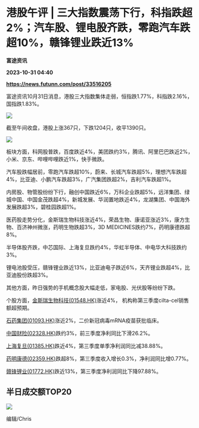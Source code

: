 # 港股午评 | 三大指数震荡下行，科指跌超2%；汽车股、锂电股齐跌，零跑汽车跌超10%，赣锋锂业跌近13%
**富途资讯**

**2023-10-31 04:40**

**https://news.futunn.com/post/33516205**

富途资讯10月31日消息，港股三大指数集体走弱，恒指跌1.77%，科指跌2.16%，国指跌1.83%。

![](https://postimg.futunn.com/16987253593007013112390.png)

截至午间收盘，港股上涨367只，下跌1204只，收平1390只。

![](https://postimg.futunn.com/16987253729812364116710.png)

板块方面，科网股普跌，百度跌近4%，美团跌约3%，腾讯、阿里巴巴跌近2%，小米、京东、哔哩哔哩跌近1%，快手微跌。

汽车股跌幅居前，零跑汽车跌超10%，蔚来、长城汽车跌超5%，理想汽车跌超4%，比亚迪、小鹏汽车跌超3%，广汽集团跌超2%，吉利汽车跌超1%。

内房股、物管股纷纷下行，融创中国跌近6%，万科企业跌超5%，远洋集团、绿城中国、中国金茂跌超4%，新城发展、华润置地跌近4%，龙湖集团、中国海外发展跌超3%，碧桂园跌超1%。

医药股走势分化，金斯瑞生物科技涨近4%，荣昌生物、康诺亚涨近3%，康方生物、百济神州微涨，药明生物跌超3%，3D MEDICINES跌约7%，药明康德跌超8%。

半导体股齐跌，中芯国际、上海复旦跌约4%，华虹半导体、中电华大科技跌约3%。

锂电池股受压，赣锋锂业跌近13%，比亚迪电子跌近6%，天齐锂业跌超4%，比亚迪股份跌超3%。

其他方面，昨日强势的手机概念股大幅走低，家电股、光伏股等纷纷下跌。

个股方面，[金斯瑞生物科技(01548.HK)](https://www.futunn.com/quote/stock?m=hk&code=01548)涨近4%， 机构称第三季度cilta-cel销售额超预期。

[石药集团(01093.HK)](https://www.futunn.com/quote/stock?m=hk&code=01093)涨近2%，二价新冠病毒mRNA疫苗获批临床。

[中国财险(02328.HK)](https://www.futunn.com/quote/stock?m=hk&code=02328)跌约3%，前三季度净利同比下滑26.2%。

[上海复旦(01385.HK)](https://www.futunn.com/quote/stock?m=hk&code=01385)跌近4%，第三季度单季净利润同比减38.88%。

[药明康德(02359.HK)](https://www.futunn.com/quote/stock?m=hk&code=02359)跌超8%，第三季度收入增长0.3%，净利润同比增0.77%。

[赣锋锂业(01772.HK)](https://www.futunn.com/quote/stock?m=hk&code=01772)跌近13%，第三季度净利润同比下降97.88%。

半日成交额TOP20
----------

![](https://postimg.futunn.com/16987253230189377350319.png)

编辑/Chris